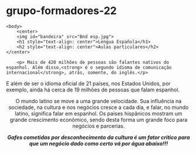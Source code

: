 # grupo-formadores-22
<!DOCTYPE html>
<html lang="pt-br">
    <head>
        <meta charset="UTF-8">
        <title>Lengua Española</title>
        <link rel="stylesheet" href="style.css">
    </head>

    <body>
    	<center>
    	<img id="bandeira" src="Bnd esp.jpg">
        <h1 style="text-align: center">Lengua Española</h1>
        <h2 style="text-align: center">Aulas particulares</h2>
    </center>

        <p> Mais de 420 milhões de pessoas são falantes nativos do espanhol. Além disso,<strong> é o segundo idioma de comunicação internacional</strong>, atrás, somente, do inglês.</p>

<p> E além de ser o idioma oficial de 21 países, nos Estados Unidos, por exemplo, ainda há cerca de 19 milhões de pessoas que falam espanhol.</p>
<p> <center>O mundo latino se move a uma grande velocidade. Sua influência na sociedade, na cultura e nos negócios cresce a cada dia, e falar, no mundo latino, significa falar em espanhol. Os países hispânicos mostram um grande crescimento econômico, sendo desta forma um grande foco para negócios e parcerias.</p> </center>
<p style="text-align: center"> <strong> <em> Gafes cometidas por desconhecimento da cultura é um fator critico para que um negócio dado como certo vá por água abaixo!!! </em> </strong></p>
    </body>
</html>
